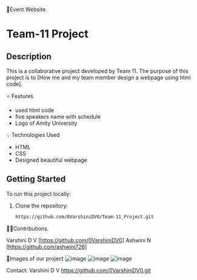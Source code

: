 🏅Event Website.
# Team-11 Project

## Description
This is a collaborative project developed by Team 11. The purpose of this project is to [How me and my team member design a webpage using html code].

⭐ Features
- used html code
- five speakers name with schedule
- Logo of Amity University

💡 Technologies Used
- HTML
- CSS
- Designed beautiful webpage

## Getting Started
To run this project locally:
1. Clone the repository:
   ```bash
   https://github.com/0VarshiniDV0/Team-11_Project.git
🧍‍♂️Contributions.

  Varshini D V [https://github.com/0VarshiniDV0]
 Ashwini N [https://github.com/ashwini726]
 
 🎋Images of our project
 ![image](https://github.com/user-attachments/assets/f13d4e12-fb58-49fc-a485-0d5aa703b90f)
 ![image](https://github.com/user-attachments/assets/02a19a97-02b2-4e78-ada9-e298cd741e48)
 ![image](https://github.com/user-attachments/assets/10f3ad53-f22d-4fac-99e9-a10131bb4e99)


Contact:
Varshini D V
https://github.com/0VarshiniDV0.git


 
 
 

